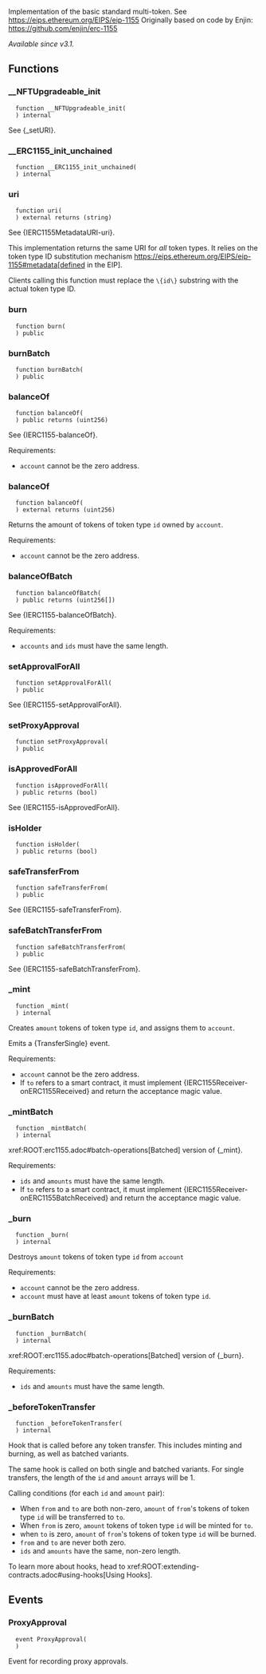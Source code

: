 

Implementation of the basic standard multi-token.
See https://eips.ethereum.org/EIPS/eip-1155
Originally based on code by Enjin: https://github.com/enjin/erc-1155

_Available since v3.1._

## Functions
### __NFTUpgradeable_init
```solidity
  function __NFTUpgradeable_init(
  ) internal
```

See {_setURI}.


### __ERC1155_init_unchained
```solidity
  function __ERC1155_init_unchained(
  ) internal
```




### uri
```solidity
  function uri(
  ) external returns (string)
```

See {IERC1155MetadataURI-uri}.

This implementation returns the same URI for *all* token types. It relies
on the token type ID substitution mechanism
https://eips.ethereum.org/EIPS/eip-1155#metadata[defined in the EIP].

Clients calling this function must replace the `\{id\}` substring with the
actual token type ID.


### burn
```solidity
  function burn(
  ) public
```




### burnBatch
```solidity
  function burnBatch(
  ) public
```




### balanceOf
```solidity
  function balanceOf(
  ) public returns (uint256)
```

See {IERC1155-balanceOf}.

Requirements:

- `account` cannot be the zero address.


### balanceOf
```solidity
  function balanceOf(
  ) external returns (uint256)
```

Returns the amount of tokens of token type `id` owned by `account`.

Requirements:

- `account` cannot be the zero address.


### balanceOfBatch
```solidity
  function balanceOfBatch(
  ) public returns (uint256[])
```

See {IERC1155-balanceOfBatch}.

Requirements:

- `accounts` and `ids` must have the same length.


### setApprovalForAll
```solidity
  function setApprovalForAll(
  ) public
```

See {IERC1155-setApprovalForAll}.


### setProxyApproval
```solidity
  function setProxyApproval(
  ) public
```




### isApprovedForAll
```solidity
  function isApprovedForAll(
  ) public returns (bool)
```

See {IERC1155-isApprovedForAll}.


### isHolder
```solidity
  function isHolder(
  ) public returns (bool)
```




### safeTransferFrom
```solidity
  function safeTransferFrom(
  ) public
```

See {IERC1155-safeTransferFrom}.


### safeBatchTransferFrom
```solidity
  function safeBatchTransferFrom(
  ) public
```

See {IERC1155-safeBatchTransferFrom}.


### _mint
```solidity
  function _mint(
  ) internal
```

Creates `amount` tokens of token type `id`, and assigns them to `account`.

Emits a {TransferSingle} event.

Requirements:

- `account` cannot be the zero address.
- If `to` refers to a smart contract, it must implement {IERC1155Receiver-onERC1155Received} and return the
acceptance magic value.


### _mintBatch
```solidity
  function _mintBatch(
  ) internal
```

xref:ROOT:erc1155.adoc#batch-operations[Batched] version of {_mint}.

Requirements:

- `ids` and `amounts` must have the same length.
- If `to` refers to a smart contract, it must implement {IERC1155Receiver-onERC1155BatchReceived} and return the
acceptance magic value.


### _burn
```solidity
  function _burn(
  ) internal
```

Destroys `amount` tokens of token type `id` from `account`

Requirements:

- `account` cannot be the zero address.
- `account` must have at least `amount` tokens of token type `id`.


### _burnBatch
```solidity
  function _burnBatch(
  ) internal
```

xref:ROOT:erc1155.adoc#batch-operations[Batched] version of {_burn}.

Requirements:

- `ids` and `amounts` must have the same length.


### _beforeTokenTransfer
```solidity
  function _beforeTokenTransfer(
  ) internal
```

Hook that is called before any token transfer. This includes minting
and burning, as well as batched variants.

The same hook is called on both single and batched variants. For single
transfers, the length of the `id` and `amount` arrays will be 1.

Calling conditions (for each `id` and `amount` pair):

- When `from` and `to` are both non-zero, `amount` of ``from``'s tokens
of token type `id` will be  transferred to `to`.
- When `from` is zero, `amount` tokens of token type `id` will be minted
for `to`.
- when `to` is zero, `amount` of ``from``'s tokens of token type `id`
will be burned.
- `from` and `to` are never both zero.
- `ids` and `amounts` have the same, non-zero length.

To learn more about hooks, head to xref:ROOT:extending-contracts.adoc#using-hooks[Using Hooks].


## Events
### ProxyApproval
```solidity
  event ProxyApproval(
  )
```
Event for recording proxy approvals.


